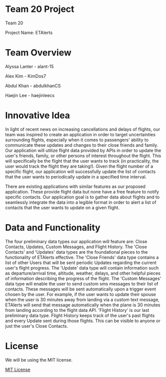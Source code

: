 # Team 20 Project

Team 20

Project Name:
ETAlerts

# Team Overview
Alyssa Lanter - alant-15

Alex Kim - KimDos7

Abdul Khan - abdulkhanCS

Haejin Lee - haejinleecs

# Innovative Idea

In light of recent news on increasing cancellations and delays of flights, our team was inspired to create an application in order to target  uncertainties surrounding flights, especially when it comes to passengers' ability to communicate these updates and changes to their close friends and family. Our application will utilize flight data provided by APIs in order to update the user's friends, family, or other persons of interest throughout the flight. This will specifically be the flight that the user wants to track (in practicality, the user would track the flight they are taking!). Given the flight number of a specific flight, our application will successfully update the list of contacts that the user wants to periodically update in a specified time interval.

There are existing applications with similar features as our proposed application. These provide flight data but none have a free feature to notify specific contacts. Our application goal is to gather data about flights and to seamlessly integrate the data into a legible format in order to alert a list of contacts that the user wants to update on a given flight. 

# Data and Functionality

The four preliminary data types our application will feature are: Close Contacts, Updates, Custom Messages, and Flight History. The 'Close Contacts' and 'Updates' data types are the foundational pieces to the functionality of ETAlerts effective. The 'Close Friends' data type contains a list of other Users that will be sent periodic Updates regarding the current user's flight progress. The 'Update' data type will contain information such as departure/arrival time, altitude, weather, delays, and other helpful pieces of information describing the progress of the flight. The 'Custom Messages' data type will enable the user to send custom sms messages to their list of contacts. These messages will be sent automatically upon a trigger event chosen by the user. For example, if the user wants to update their spouse when the user is 30 minutes away from landing via a custom text message, ETAlerts will send that message automatically when the plane is 30 minutes from landing according to the flight data API. 'Flight History' is our last preliminary data type. Flight History keeps track of the user's past flights and every Update sent during those flights. This can be visible to anyone or just the user's Close Contacts.

# License

We will be using the MIT license.

[MIT License](https://opensource.org/licenses/MIT)

